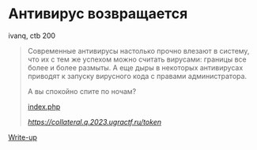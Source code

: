 # Антивирус возвращается

ivanq, ctb 200

> Современные антивирусы настолько прочно влезают в систему, что их с тем же успехом можно считать вирусами: границы все более и более размыты. А еще дыры в некоторых антивирусах приводят к запуску вирусного кода с правами администратора.
>
> А вы спокойно спите по ночам?
>
> [index.php](app/www/_/index.php)
>
> *https://collateral.q.2023.ugractf.ru/token*

[Write-up](WRITEUP.md)
